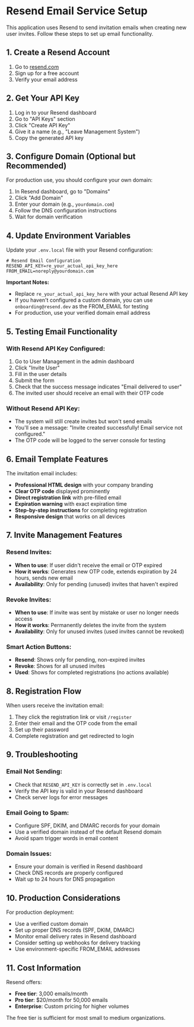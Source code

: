 # Resend Email Service Setup

This application uses Resend to send invitation emails when creating new user invites. Follow these steps to set up email functionality.

## 1. Create a Resend Account

1. Go to [resend.com](https://resend.com)
2. Sign up for a free account
3. Verify your email address

## 2. Get Your API Key

1. Log in to your Resend dashboard
2. Go to "API Keys" section
3. Click "Create API Key"
4. Give it a name (e.g., "Leave Management System")
5. Copy the generated API key

## 3. Configure Domain (Optional but Recommended)

For production use, you should configure your own domain:

1. In Resend dashboard, go to "Domains"
2. Click "Add Domain"
3. Enter your domain (e.g., `yourdomain.com`)
4. Follow the DNS configuration instructions
5. Wait for domain verification

## 4. Update Environment Variables

Update your `.env.local` file with your Resend configuration:

```env
# Resend Email Configuration
RESEND_API_KEY=re_your_actual_api_key_here
FROM_EMAIL=noreply@yourdomain.com
```

**Important Notes:**
- Replace `re_your_actual_api_key_here` with your actual Resend API key
- If you haven't configured a custom domain, you can use `onboarding@resend.dev` as the FROM_EMAIL for testing
- For production, use your verified domain email address

## 5. Testing Email Functionality

### With Resend API Key Configured:
1. Go to User Management in the admin dashboard
2. Click "Invite User"
3. Fill in the user details
4. Submit the form
5. Check that the success message indicates "Email delivered to user"
6. The invited user should receive an email with their OTP code

### Without Resend API Key:
- The system will still create invites but won't send emails
- You'll see a message: "Invite created successfully! Email service not configured."
- The OTP code will be logged to the server console for testing

## 6. Email Template Features

The invitation email includes:
- **Professional HTML design** with your company branding
- **Clear OTP code** displayed prominently
- **Direct registration link** with pre-filled email
- **Expiration warning** with exact expiration time
- **Step-by-step instructions** for completing registration
- **Responsive design** that works on all devices

## 7. Invite Management Features

### Resend Invites:
- **When to use**: If user didn't receive the email or OTP expired
- **How it works**: Generates new OTP code, extends expiration by 24 hours, sends new email
- **Availability**: Only for pending (unused) invites that haven't expired

### Revoke Invites:
- **When to use**: If invite was sent by mistake or user no longer needs access
- **How it works**: Permanently deletes the invite from the system
- **Availability**: Only for unused invites (used invites cannot be revoked)

### Smart Action Buttons:
- **Resend**: Shows only for pending, non-expired invites
- **Revoke**: Shows for all unused invites
- **Used**: Shows for completed registrations (no actions available)

## 8. Registration Flow

When users receive the invitation email:
1. They click the registration link or visit `/register`
2. Enter their email and the OTP code from the email
3. Set up their password
4. Complete registration and get redirected to login

## 9. Troubleshooting

### Email Not Sending:
- Check that `RESEND_API_KEY` is correctly set in `.env.local`
- Verify the API key is valid in your Resend dashboard
- Check server logs for error messages

### Email Going to Spam:
- Configure SPF, DKIM, and DMARC records for your domain
- Use a verified domain instead of the default Resend domain
- Avoid spam trigger words in email content

### Domain Issues:
- Ensure your domain is verified in Resend dashboard
- Check DNS records are properly configured
- Wait up to 24 hours for DNS propagation

## 10. Production Considerations

For production deployment:
- Use a verified custom domain
- Set up proper DNS records (SPF, DKIM, DMARC)
- Monitor email delivery rates in Resend dashboard
- Consider setting up webhooks for delivery tracking
- Use environment-specific FROM_EMAIL addresses

## 11. Cost Information

Resend offers:
- **Free tier**: 3,000 emails/month
- **Pro tier**: $20/month for 50,000 emails
- **Enterprise**: Custom pricing for higher volumes

The free tier is sufficient for most small to medium organizations.
